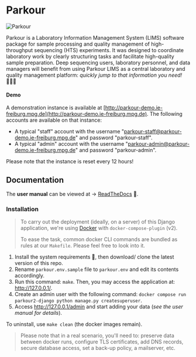 # Parkour

![Parkour](./readme.png)

Parkour is a Laboratory Information Management System (LIMS) software package
for sample processing and quality management of high-throughput sequencing
(HTS) experiments. It was designed to coordinate laboratory work by clearly
structuring tasks and facilitate high-quality sample preparation. Deep
sequencing users, laboratory personnel, and data managers will benefit from
using Parkour LIMS as a central laboratory and quality management platform:
_quickly jump to that information you need!_ 🤸🏻‍♀️

#### Demo

A demonstration instance is available at
[http://parkour-demo.ie-freiburg.mpg.de](http://parkour-demo.ie-freiburg.mpg.de).
The following accounts are available on that instance:

 - A typical "staff" account with the username
   "parkour-staff@parkour-demo.ie-freiburg.mpg.de" and password
"parkour-staff".
 - A typical "admin" account with the username
   "parkour-admin@parkour-demo.ie-freiburg.mpg.de" and password
"parkour-admin".

Please note that the instance is reset every 12 hours!


## Documentation

The **user manual** can be viewed at →
[ReadTheDocs](https://parkour.readthedocs.io/) 📖.

### Installation

> To carry out the deployment (ideally, on a server) of this Django application,
> we're using [Docker](https://docs.docker.com/get-started/) with
> `docker-compose-plugin` (v2).
>
> To ease the task, common docker CLI commands are bundled as rules at our
> `Makefile`. Please feel free to look into it.

1. Install the system requirements 🐳, then download/ clone the latest version of this repo.
1. Rename `parkour.env.sample` file to `parkour.env` and edit its contents accordingly.
1. Run this command: `make`. Then, you may access the application at: <http://127.0.0.1/>.
1. Create an admin user with the following command: `docker compose run parkour2-django python manage.py createsuperuser`.
1. Access <http://127.0.0.1/admin> and start adding your data (_see the user manual for details_).

To uninstall, use `make clean` (the docker images remain).

> Please note that in a real scenario, you'll need to: preserve data
> between docker runs, configure TLS certificates, add DNS records,
> secure database access, set a back-up policy, a mailserver, etc.
